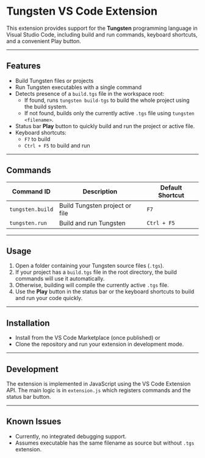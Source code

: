 # Tungsten VS Code Extension

This extension provides support for the **Tungsten** programming language in Visual Studio Code, including build and run commands, keyboard shortcuts, and a convenient Play button.

---

## Features

- Build Tungsten files or projects
- Run Tungsten executables with a single command
- Detects presence of a `build.tgs` file in the workspace root:
  - If found, runs `tungsten build-tgs` to build the whole project using the build system.
  - If not found, builds only the currently active `.tgs` file using `tungsten <filename>`.
- Status bar **Play** button to quickly build and run the project or active file.
- Keyboard shortcuts:
  - `F7` to build
  - `Ctrl + F5` to build and run

---

## Commands

| Command ID          | Description                    | Default Shortcut   |
| ------------------- | ------------------------------| ------------------ |
| `tungsten.build`    | Build Tungsten project or file | `F7`               |
| `tungsten.run`      | Build and run Tungsten         | `Ctrl + F5`        |

---

## Usage

1. Open a folder containing your Tungsten source files (`.tgs`).
2. If your project has a `build.tgs` file in the root directory, the build commands will use it automatically.
3. Otherwise, building will compile the currently active `.tgs` file.
4. Use the **Play** button in the status bar or the keyboard shortcuts to build and run your code quickly.

---

## Installation

- Install from the VS Code Marketplace (once published) or
- Clone the repository and run your extension in development mode.

---

## Development

The extension is implemented in JavaScript using the VS Code Extension API. The main logic is in `extension.js` which registers commands and the status bar button.

---

## Known Issues

- Currently, no integrated debugging support.
- Assumes executable has the same filename as source but without `.tgs` extension.
